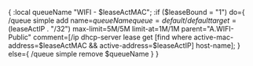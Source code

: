 {
:local queueName "WIFI - $leaseActMAC";
:if ($leaseBound = "1") do={
/queue simple add name=$queueName queue=default/default target=($leaseActIP . "/32") max-limit=5M/5M limit-at=1M/1M parent="A.WIFI-Public" comment=[/ip dhcp-server lease get [find where active-mac-address=$leaseActMAC && active-address=$leaseActIP] host-name];
} else={
/queue simple remove $queueName
}
}
